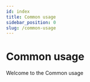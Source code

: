 ```yaml
---
id: index
title: Common usage
sidebar_position: 0
slug: /common-usage
---
```


# Common usage

Welcome to the Common usage